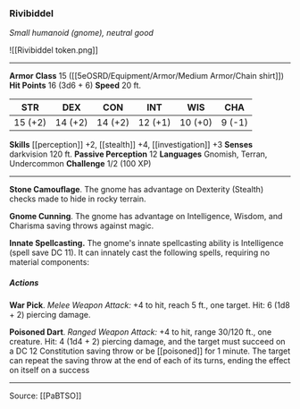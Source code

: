 ### Rivibiddel
_Small humanoid (gnome), neutral good_

![[Rivibiddel token.png]]


---

**Armor Class** 15 ([[5eOSRD/Equipment/Armor/Medium Armor/Chain shirt]])
**Hit Points** 16 (3d6 + 6)
**Speed** 20 ft.

| STR     | DEX     | CON     | INT     | WIS     | CHA     |
|---------|---------|---------|---------|---------|---------|
| 15 (+2) | 14 (+2) | 14 (+2) | 12 (+1) | 10 (+0) | 9 (-1) |

**Skills** [[perception]] +2, [[stealth]] +4, [[investigation]] +3
**Senses** darkvision 120 ft.
**Passive Perception** 12
**Languages** Gnomish, Terran, Undercommon
**Challenge** 1/2 (100 XP)

---

**Stone Camouflage**. The gnome has advantage on Dexterity (Stealth) checks made to hide in rocky terrain.

**Gnome Cunning**. The gnome has advantage on Intelligence, Wisdom, and Charisma saving throws against magic.

**Innate Spellcasting.** The gnome's innate spellcasting ability is Intelligence (spell save DC 11). It can innately cast the following spells, requiring no material components:

##### Actions
**War Pick**. _Melee Weapon Attack:_ +4 to hit, reach 5 ft., one target. Hit: 6 (1d8 + 2) piercing damage.

**Poisoned Dart**. _Ranged Weapon Attack:_ +4 to hit, range 30/120 ft., one creature. Hit: 4 (1d4 + 2) piercing damage, and the target must succeed on a DC 12 Constitution saving throw or be [[poisoned]] for 1 minute. The target can repeat the saving throw at the end of each of its turns, ending the effect on itself on a success


---

Source: [[PaBTSO]]
